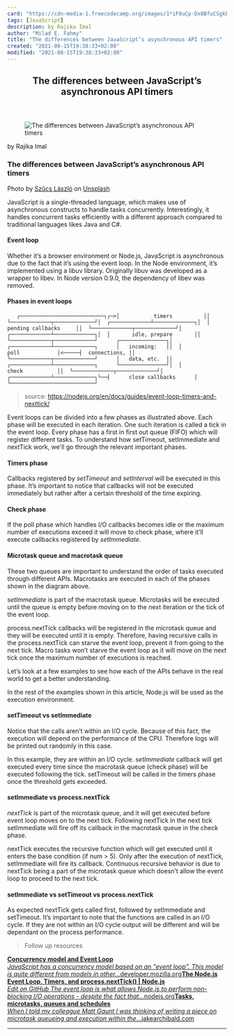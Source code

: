 ```yaml
---
card: "https://cdn-media-1.freecodecamp.org/images/1*iF8uCp-Dx8BfuCSgkbHvnQ.jpeg"
tags: [JavaScript]
description: by Rajika Imal
author: "Milad E. Fahmy"
title: "The differences between JavaScript’s asynchronous API timers"
created: "2021-08-15T19:38:33+02:00"
modified: "2021-08-15T19:38:33+02:00"
---
```

<div class="site-wrapper">
<main id="site-main" class="site-main outer">
<div class="inner">
<article class="post-full post tag-javascript tag-nodejs tag-tech tag-programming tag-api ">
<header class="post-full-header">
<h1 class="post-full-title">The differences between JavaScript’s asynchronous API timers</h1>
</header>
<figure class="post-full-image">
<picture>
<source media="(max-width: 700px)" sizes="1px" srcset="data:image/gif;base64,R0lGODlhAQABAIAAAAAAAP///yH5BAEAAAAALAAAAAABAAEAAAIBRAA7 1w">
<source media="(min-width: 701px)" sizes="(max-width: 800px) 400px,
(max-width: 1170px) 700px,
1400px" srcset="https://cdn-media-1.freecodecamp.org/images/1*iF8uCp-Dx8BfuCSgkbHvnQ.jpeg 300w,
https://cdn-media-1.freecodecamp.org/images/1*iF8uCp-Dx8BfuCSgkbHvnQ.jpeg 600w,
https://cdn-media-1.freecodecamp.org/images/1*iF8uCp-Dx8BfuCSgkbHvnQ.jpeg 1000w,
https://cdn-media-1.freecodecamp.org/images/1*iF8uCp-Dx8BfuCSgkbHvnQ.jpeg 2000w">
<img onerror="this.style.display='none'" src="https://cdn-media-1.freecodecamp.org/images/1*iF8uCp-Dx8BfuCSgkbHvnQ.jpeg" alt="The differences between JavaScript’s asynchronous API timers">
</picture>
</figure>
<section class="post-full-content">
<div class="post-content medium-migrated-article">
<p>by Rajika Imal</p>
<h1 id="the-differences-between-javascript-s-asynchronous-api-timers">The differences between JavaScript’s asynchronous API timers</h1>
<figcaption>Photo by <a href="https://unsplash.com/photos/0gdHUhYkXDc?utm_source=unsplash&amp;utm_medium=referral&amp;utm_content=creditCopyText" rel="noopener" target="_blank" title="">Szűcs László</a> on <a href="https://unsplash.com/search/photos/timer?utm_source=unsplash&amp;utm_medium=referral&amp;utm_content=creditCopyText" rel="noopener" target="_blank" title="">Unsplash</a></figcaption>
</figure>
<p>JavaScript is a single-threaded language, which makes use of asynchronous constructs to handle tasks concurrently. Interestingly, it handles concurrent tasks efficiently with a different approach compared to traditional languages likes Java and C#.</p>
<h4 id="event-loop">Event loop</h4>
<p>Whether it’s a browser environment or Node.js, JavaScript is asynchronous due to the fact that it’s using the event loop. In the Node environment, it’s implemented using a libuv library. Originally libuv was developed as a wrapper to libev. In Node version 0.9.0, the dependency of libev was removed.</p>
<h4 id="phases-in-event-loops">Phases in event loops</h4><pre><code>   ┌───────────────────────────┐┌─&gt;│           timers          ││  └─────────────┬─────────────┘│  ┌─────────────┴─────────────┐│  │     pending callbacks     ││  └─────────────┬─────────────┘│  ┌─────────────┴─────────────┐│  │       idle, prepare       ││  └─────────────┬─────────────┘      ┌───────────────┐│  ┌─────────────┴─────────────┐      │   incoming:   ││  │           poll            │&lt;─────┤  connections, ││  └─────────────┬─────────────┘      │   data, etc.  ││  ┌─────────────┴─────────────┐      └───────────────┘│  │           check           ││  └─────────────┬─────────────┘│  ┌─────────────┴─────────────┐└──┤      close callbacks      │   └───────────────────────────┘</code></pre>
<blockquote>source: <a href="https://nodejs.org/en/docs/guides/event-loop-timers-and-nexttick/" rel="noopener">https://nodejs.org/en/docs/guides/event-loop-timers-and-nexttick/</a></blockquote>
<p>Event loops can be divided into a few phases as illustrated above. Each phase will be executed in each iteration. One such iteration is called a tick in the event loop. Every phase has a first in first out queue (FIFO) which will register different tasks. To understand how setTimeout, setImmediate and nextTick work, we'll go through the relevant important phases.</p>
<h4 id="timers-phase">Timers phase</h4>
<p>Callbacks registered by <em>setTimeout</em> and <em>setInterval</em> will be executed in this phase. It’s important to notice that callbacks will not be executed immediately but rather after a certain threshold of the time expiring.</p>
<h4 id="check-phase">Check phase</h4>
<p>If the poll phase which handles I/O callbacks becomes idle or the maximum number of executions exceed it will move to check phase, where it’ll execute callbacks registered by <em>setImmediate</em>.</p>
<h4 id="microtask-queue-and-macrotask-queue">Microtask queue and macrotask queue</h4>
<p>These two queues are important to understand the order of tasks executed through different APIs. Macrotasks are executed in each of the phases shown in the diagram above.</p>
<p><em>setImmediate</em> is part of the macrotask queue. Microtasks will be executed until the queue is empty before moving on to the next iteration or the tick of the event loop.</p>
<p>process.nextTick callbacks will be registered in the microtask queue and they will be executed until it is empty. Therefore, having recursive calls in the process.nextTick can starve the event loop, prevent it from going to the next tick. Macro tasks won’t starve the event loop as it will move on the next tick once the maximum number of executions is reached.</p>
<p>Let’s look at a few examples to see how each of the APIs behave in the real world to get a better understanding.</p>
<p>In the rest of the examples shown in this article, Node.js will be used as the execution environment.</p>
<h4 id="settimeout-vs-setimmediate">setTimeout vs setImmediate</h4>
<p>Notice that the calls aren’t within an I/O cycle. Because of this fact, the execution will depend on the performance of the CPU. Therefore logs will be printed out randomly in this case.</p>
<p>In this example, they are within an I/O cycle. <em>setImmediate</em> callback will get executed every time since the macrotask queue (check phase) will be executed following the tick. setTimeout will be called in the timers phase once the threshold gets exceeded.</p>
<h4 id="setimmediate-vs-process-nexttick">setImmediate vs process.nextTick</h4>
<p><em>nextTick</em> is part of the microtask queue, and it will get executed before event loop moves on to the next tick. Following nextTick in the next tick setImmediate will fire off its callback in the macrotask queue in the check phase.</p>
<p>nextTick executes the recursive function which will get executed until it enters the base condition (if num &gt; 5). Only after the execution of nextTick, setImmediate will fire its callback. Continuous recursive behavior is due to nextTick being a part of the microtask queue which doesn’t allow the event loop to proceed to the next tick.</p>
<h4 id="setimmediate-vs-settimeout-vs-process-nexttick">setImmediate vs setTimeout vs process.nextTick</h4>
<p>As expected nextTick gets called first, followed by setImmediate and setTimeout. It’s important to note that the functions are called in an I/O cycle. If they are not within an I/O cycle output will be different and will be dependant on the process performance.</p>
<blockquote>Follow up resources</blockquote>
<p><a href="https://developer.mozilla.org/en-US/docs/Web/JavaScript/EventLoop" rel="noopener"><strong>Concurrency model and Event Loop</strong></a><br><a href="https://developer.mozilla.org/en-US/docs/Web/JavaScript/EventLoop" rel="noopener"><em>JavaScript has a concurrency model based on an "event loop". This model is quite different from models in other…</em>developer.mozilla.org</a><a href="https://nodejs.org/en/docs/guides/event-loop-timers-and-nexttick/" rel="noopener"><strong>The Node.js Event Loop, Timers, and process.nextTick() | Node.js</strong></a><br><a href="https://nodejs.org/en/docs/guides/event-loop-timers-and-nexttick/" rel="noopener"><em>Edit on GitHub The event loop is what allows Node.js to perform non-blocking I/O operations - despite the fact that…</em>nodejs.org</a><a href="https://jakearchibald.com/2015/tasks-microtasks-queues-and-schedules/" rel="noopener"><strong>Tasks, microtasks, queues and schedules</strong></a><br><a href="https://jakearchibald.com/2015/tasks-microtasks-queues-and-schedules/" rel="noopener"><em>When I told my colleague Matt Gaunt I was thinking of writing a piece on microtask queueing and execution within the…</em>jakearchibald.com</a></p>
</div>
<hr>
</section>
</article>
</div>
</main>
</div>
<!-- Google Tag Manager (noscript) -->
<!-- End Google Tag Manager (noscript) -->
